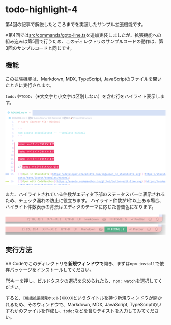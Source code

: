 # todo-highlight-4

第4回の記事で解説したところまでを実装したサンプル拡張機能です。

※第4回では[src/commands/goto-line.ts](/todo-highlight-4/src/commands)を追加実装しましたが、拡張機能への組み込みは第5回で行うため、このディレクトリのサンプルコードの動作は、第3回のサンプルコードと同じです。

## 機能

この拡張機能は、Markdown, MDX, TypeScript, JavaScriptのファイルを開いたときに実行されます。

`todo:`や`TODO:`（※大文字と小文字は区別しない）を含む行をハイライト表示します。

![](https://raw.githubusercontent.com/codegrid/2023-vscode-extension/main/todo-highlight-4/doc/assets/highlight-todo.png)

また、ハイライトされている件数がエディタ下部のステータスバーに表示されるため、チェック漏れの防止に役立ちます。
ハイライト件数が1件以上ある場合、ハイライト件数表示の背景はエディタのテーマに応じた警告色になります。

![](https://raw.githubusercontent.com/codegrid/2023-vscode-extension/main/todo-highlight-4/doc/assets/fixme-count-0.png)
![](https://raw.githubusercontent.com/codegrid/2023-vscode-extension/main/todo-highlight-4/doc/assets/fixme-count-2.png)

## 実行方法

VS Codeでこのディレクトリを**新規ウィンドウで**開き、まずは`npm install`で依存パッケージをインストールしてください。

F5キーを押し、ビルドタスクの選択を求められたら、`npm: watch`を選択してください。

すると、`[機能拡張開発ホスト]XXXXX`というタイトルを持つ新規ウィンドウが開かれるため、そのウィンドウで、Markdown, MDX, JavaScript, TypeScriptのいずれかのファイルを作成し、`todo:`などを含むテキストを入力してみてください。
